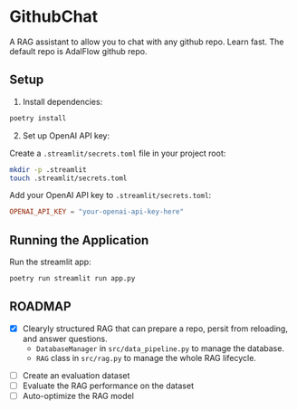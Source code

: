 # GithubChat

A RAG assistant to allow you to chat with any github repo. 
Learn fast. The default repo is AdalFlow github repo.

## Setup

1. Install dependencies:
```bash
poetry install
```

2. Set up OpenAI API key:

Create a `.streamlit/secrets.toml` file in your project root:
```bash
mkdir -p .streamlit
touch .streamlit/secrets.toml
```

Add your OpenAI API key to `.streamlit/secrets.toml`:
```toml
OPENAI_API_KEY = "your-openai-api-key-here"
```

## Running the Application

Run the streamlit app:
```bash
poetry run streamlit run app.py
```

## ROADMAP
- [x] Clearyly structured RAG that can prepare a repo, persit from reloading, and answer questions.
  - `DatabaseManager` in `src/data_pipeline.py` to manage the database.
  - `RAG` class in `src/rag.py` to manage the whole RAG lifecycle.

<!-- CREATE Checklist -->
- [ ] Create an evaluation dataset  
- [ ] Evaluate the RAG performance on the dataset  
- [ ] Auto-optimize the RAG model
<!-- ## Learn

## Local Storage
We use adalflow's root directory, which is at ~/.adalflow.
- repos/repo_name/...
- repos/repo_name_db/...

- data_pipeline.py: From the main and local code test, you will know the process of download repo and chunk files, and embed the chunks.
- rag.py: The main code of the RAG model. -->

<!-- ### Command Line Interface

Run the RAG system directly:
```bash
poetry run python rag.py
```

## Usage Examples

1. **Demo Version (app.py)**
   - Ask about Alice (software engineer)
   - Ask about Bob (data scientist)
   - Ask about the company cafeteria
   - Test memory with follow-up questions

2. **Repository Analysis (app_repo.py)**
   - Enter your repository path
   - Click "Load Repository"
   - Ask questions about classes, functions, or code structure
   - View implementation details in expandable sections

## Security Note

- Never commit your `.streamlit/secrets.toml` file
- Add it to your `.gitignore`
- Keep your API key secure

## Example Queries

- "What does the RAG class do?"
- "Show me the implementation of the Memory class"
- "How is data processing handled?"
- "Explain the initialization process"

## TODO

- [ ] Add evaluation metrics
- [ ] Improve the embedding model
- [ ] Improve the text splitter and chunking
- [ ] Improve the retriever -->